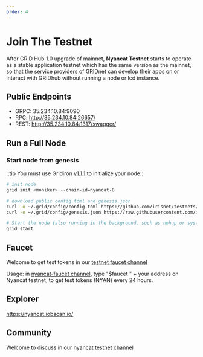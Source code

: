 ```yaml
---
order: 4
---
```


# Join The Testnet

After GRID Hub 1.0 upgrade of mainnet, **Nyancat Testnet** starts to operate as a stable application testnet which has the same version as the mainnet, so that the service providers of GRIDnet can develop their apps on or interact with GRIDhub without running a node or lcd instance.

## Public Endpoints

- GRPC: 35.234.10.84:9090
- RPC: http://35.234.10.84:26657/
- REST: http://35.234.10.84:1317/swagger/



## Run a Full Node

### Start node from genesis
::tip 
You must use Gridiron [v1.1.1](https://github.com/gridiron-zone/gridiron/releases/tag/v1.1.1)[ ](https://github.com/gridiron-zone/gridiron/releases/tag/v1.0.1) to initialize your node::

```bash
# init node
grid init <moniker> --chain-id=nyancat-8

# download public config.toml and genesis.json
curl -o ~/.grid/config/config.toml https://github.com/irisnet/testnets/blob/master/nyancat/config/config.toml
curl -o ~/.grid/config/genesis.json https://raw.githubusercontent.com/irisnet/testnets/master/nyancat/config/genesis.json

# Start the node (also running in the background, such as nohup or systemd)
grid start
```



## Faucet

Welcome to get test tokens in our [testnet faucet channel](https://discord.gg/Z6PXeTb5Mt) 

Usage: in [nyancat-faucet channel](https://discord.gg/Z6PXeTb5Mt), type "$faucet " + your address on Nyancat testnet, to get test tokens (NYAN) every 24 hours.

## Explorer

<https://nyancat.iobscan.io/>

## Community

Welcome to discuss in our [nyancat testnet channel](https://discord.gg/9cSt7MX2fn) 
